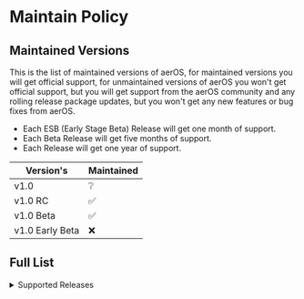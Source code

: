 # Maintain Policy

## Maintained Versions

This is the list of maintained versions of aerOS, for maintained versions you will get official support, for unmaintained versions of aerOS you won't get official support, but you will get support from the aerOS community and any rolling release package updates, but you won't get any new features or bug fixes from aerOS. 

* Each ESB (Early Stage Beta) Release will get one month of support.<br>
* Each Beta Release will get five months of support.<br>
* Each Release will get one year of support.

| Version's           | Maintained         |
| ------------------- | ------------------ |
| v1.0                | ❔                 |
| v1.0 RC             | ✅                 |
| v1.0 Beta           | ✅                 |
| v1.0 Early Beta     | ❌                 |

## Full List
<details>
<summary>Supported Releases</summary>
  
| Versions                     | Maintained         |
| ---------------------------- | ------------------ |
| v1.0 RC 2 (RC2)              | ✅                 |
| v1.0 RC 1 (RC1)              | ✅                 |
| v1.0 Beta 3 (B3)             | ✅                 |
| v1.0 Beta 2 (B2)             | ✅                 |
| v1.0 Beta 1 (B1)             | ✅                 |
| v1.0 Early Beta 12 (ESB12)   | ❌                 |
| v1.0 Early Beta 11 (ESB11)   | ❌                 |
| v1.0 Early Beta 10 (ESB10)   | ❌                 |
| v1.0 Early Beta 9 (ESB9)     | ❌                 |
| v1.0 Early Beta 8 (ESB8)     | ❌                 |
| v1.0 Early Beta 7 (ESB7)     | ❌                 |
| v1.0 Early Beta 6 (ESB6)     | ❌                 |
| v1.0 Early Beta 5 (ESB5)     | ❌                 |
| v1.0 Early Beta 4 (ESB4)     | ❌                 |
| v1.0 Early Beta 3 (ESB3)     | ❌                 |
| v1.0 Early Beta 2 (ESB2)     | ❌                 |
| v1.0 Early Beta 1 (ESB1)     | ❌                 |
</details>
